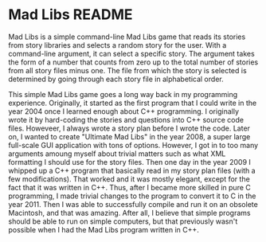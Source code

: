 Mad Libs README
===============

Mad Libs is a simple command-line Mad Libs game that reads its stories
from story libraries and selects a random story for the user.  With a
command-line argument, it can select a specific story.  The argument
takes the form of a number that counts from zero up to the total
number of stories from all story files minus one.  The file from which
the story is selected is determined by going through each story file
in alphabetical order.

This simple Mad Libs game goes a long way back in my programming
experience.  Originally, it started as the first program that I could
write in the year 2004 once I learned enough about C++ programming.  I
originally wrote it by hard-coding the stories and questions into C++
source code files.  Howeveer, I always wrote a story plan before I
wrote the code.  Later on, I wanted to create "Ultimate Mad Libs" in
the year 2008, a super large full-scale GUI application with tons of
options.  However, I got in to too many arguments amoung myself about
trivial matters such as what XML formatting I should use for the story
files.  Then one day in the year 2009 I whipped up a C++ program that
basically read in my story plan files (with a few modifications).
That worked and it was mostly elegant, except for the fact that it was
written in C++.  Thus, after I became more skilled in pure C
programming, I made trivial changes to the program to convert it to C
in the year 2011.  Then I was able to successfully compile and run it
on an obsolete Macintosh, and that was amazing.  After all, I believe
that simple programs should be able to run on simple computers, but
that previously wasn't possible when I had the Mad Libs program
written in C++.
